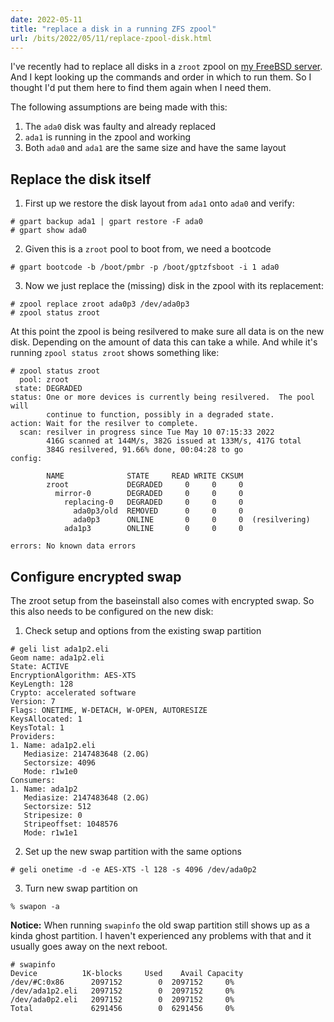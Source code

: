 ```yaml
---
date: 2022-05-11
title: "replace a disk in a running ZFS zpool"
url: /bits/2022/05/11/replace-zpool-disk.html
---
```



I've recently had to replace all disks in a `zroot` zpool on [my FreeBSD server](https://unwiredcouch.com/2013/10/30/uncloud-your-life.html).
And I kept looking up the commands and order in which to run them. So I thought I'd put them here to find them again when I need them.

The following assumptions are being made with this:
1. The `ada0` disk was faulty and already replaced
2. `ada1` is running in the zpool and working
3. Both `ada0` and `ada1` are the same size and have the same layout

## Replace the disk itself

1. First up we restore the disk layout from `ada1` onto `ada0` and verify:
``` 
# gpart backup ada1 | gpart restore -F ada0
# gpart show ada0
```

2. Given this is a `zroot` pool to boot from, we need a bootcode
```
# gpart bootcode -b /boot/pmbr -p /boot/gptzfsboot -i 1 ada0
```

3. Now we just replace the (missing) disk in the zpool with its replacement:
```
# zpool replace zroot ada0p3 /dev/ada0p3
# zpool status zroot
```

At this point the zpool is being resilvered to make sure all data is on the new disk. Depending on the amount of data
this can take a while. And while it's running `zpool status zroot` shows something like:

```
# zpool status zroot
  pool: zroot
 state: DEGRADED
status: One or more devices is currently being resilvered.  The pool will
        continue to function, possibly in a degraded state.
action: Wait for the resilver to complete.
  scan: resilver in progress since Tue May 10 07:15:33 2022
        416G scanned at 144M/s, 382G issued at 133M/s, 417G total
        384G resilvered, 91.66% done, 00:04:28 to go
config:

        NAME              STATE     READ WRITE CKSUM
        zroot             DEGRADED     0     0     0
          mirror-0        DEGRADED     0     0     0
            replacing-0   DEGRADED     0     0     0
              ada0p3/old  REMOVED      0     0     0
              ada0p3      ONLINE       0     0     0  (resilvering)
            ada1p3        ONLINE       0     0     0

errors: No known data errors
```


## Configure encrypted swap
The zroot setup from the baseinstall also comes with encrypted swap. So this also needs to be
configured on the new disk:

1. Check setup and options from the existing swap partition
```
# geli list ada1p2.eli
Geom name: ada1p2.eli
State: ACTIVE
EncryptionAlgorithm: AES-XTS
KeyLength: 128
Crypto: accelerated software
Version: 7
Flags: ONETIME, W-DETACH, W-OPEN, AUTORESIZE
KeysAllocated: 1
KeysTotal: 1
Providers:
1. Name: ada1p2.eli
   Mediasize: 2147483648 (2.0G)
   Sectorsize: 4096
   Mode: r1w1e0
Consumers:
1. Name: ada1p2
   Mediasize: 2147483648 (2.0G)
   Sectorsize: 512
   Stripesize: 0
   Stripeoffset: 1048576
   Mode: r1w1e1
```

2. Set up the new swap partition with the same options
```
# geli onetime -d -e AES-XTS -l 128 -s 4096 /dev/ada0p2
```

3. Turn new swap partition on
```
% swapon -a
```

**Notice:**
When running `swapinfo` the old swap partition still shows up as a kinda ghost partition. I haven't
experienced any problems with that and it usually goes away on the next reboot.

```
# swapinfo
Device          1K-blocks     Used    Avail Capacity
/dev/#C:0x86      2097152        0  2097152     0%
/dev/ada1p2.eli   2097152        0  2097152     0%
/dev/ada0p2.eli   2097152        0  2097152     0%
Total             6291456        0  6291456     0%
```

